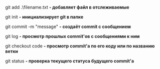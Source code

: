 git add .\filename.txt **- добавляет файл в отслеживаемые**

git init **- инициализирует git в папке**

git commit -m "message" **- создаёт commit с сообщением**

git log **- просмотр прошлых commit'ов с сообщениями к ним**

git checkout code **- просмотр commit'а по его коду или по названию ветки**

git status **- проверка текущего статуса будущего commit'а**